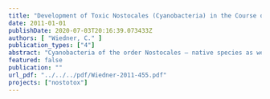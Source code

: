 ```yaml
---
title: "Development of Toxic Nostocales (Cyanobacteria) in the Course of Declining Trophic State and Global Warming - NOSTOTOX Final Report"
date: 2011-01-01
publishDate: 2020-07-03T20:16:39.073433Z
authors: [ "Wiedner, C." ]
publication_types: ["4"]
abstract: "Cyanobacteria of the order Nostocales – native species as well as alien species from tropical regions – were found to increase in many Brandenburg lakes while the formerly dominating microcystin (MC) producing cyanobacteria (Microcystis and Planktothrix) occurred less often and in lower amounts. As a consequence, lower MC concentrations were observed while the toxin cylindrospermopsin (CYN) that is produced by Nostocales was found to be widely distributed and to exceed sometimes the recommended guideline value for drinking-water of 1 µg L-1. Recent data on the occurrence of further neurotoxins (paralytic shellfish poisoningtoxin, PSP and anatoxin, ATX) produced by cyanobacteria of the order Nostocales did not exist. Nostocales are superior competitors under conditions of high light intensity and nitrogen depletion because they can fix molecular nitrogen. Their germination is regulated by temperature and the temporal starting point of the pelagic population determines the population size (the earlier the larger). Therefore, the following working hypothesis has been put forward: Combined effects of declining trophic state and global warming favor the development of Nostocales and cause a shift in the species composition as well as in the occurrences of cyanobacterial toxins. The NOSTOTOX project aimed to determine the present occurrence and future development of Nostocales and their toxins in waterbodies. Special emphasis was paid to answer the question, which Nostocales species and which toxins can be expected under conditions of a proceeding decline in trophic state and increasing water temperature. The outcome of the project aims to contribute to developing recommendations and guidelines for the management of inland waters and drinking water supplies."
featured: false
publication: ""
url_pdf: "../../../pdf/Wiedner-2011-455.pdf"
projects: ["nostotox"]
---
```


